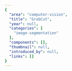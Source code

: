 ```yaml
---
{
  "area": "computer-vision",
  "title": "GrabCut",
  "year": null,
  "categories": [
    "image-segmentation"
  ],
  "components": [],
  "thumbnail": null,
  "introduced_by": null,
  "links": []
}
---
```


